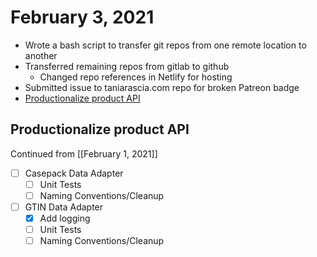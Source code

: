 # February 3, 2021

- Wrote a bash script to transfer git repos from one remote location to another
- Transferred remaining repos from gitlab to github
  - Changed repo references in Netlify for hosting
- Submitted issue to taniarascia.com repo for broken Patreon badge
- [Productionalize product API](#productionalize-product-api)

## Productionalize product API

Continued from [[February 1, 2021]]

- [ ] Casepack Data Adapter
  - [ ] Unit Tests
  - [ ] Naming Conventions/Cleanup
- [ ] GTIN Data Adapter
  - [x] Add logging
  - [ ] Unit Tests
  - [ ] Naming Conventions/Cleanup
